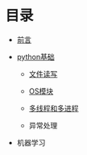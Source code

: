 # 目录

* [前言](README.md)

* [python基础](Chapter1/readme.md)
  
  * [文件读写](Chapter1/文件操作.md)
  * [OS模块](Chapter1/OS模块.md)
  
  * [多线程和多进程](Chapter2/多进程.md)
  * 异常处理
  
* 机器学习

